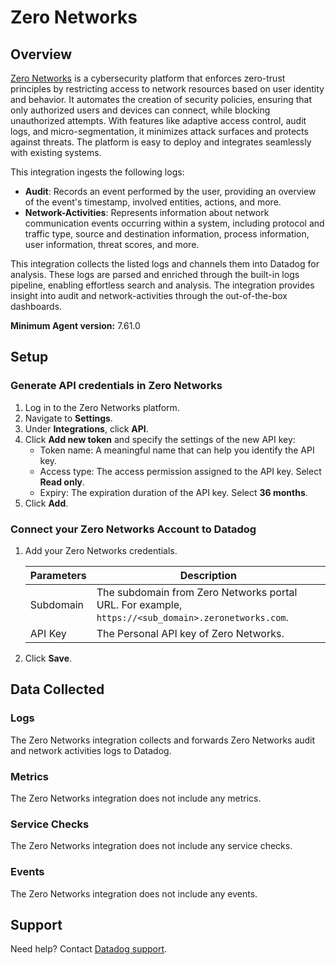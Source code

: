 # Zero Networks

## Overview

[Zero Networks][1] is a cybersecurity platform that enforces zero-trust principles by restricting access to network resources based on user identity and behavior. It automates the creation of security policies, ensuring that only authorized users and devices can connect, while blocking unauthorized attempts. With features like adaptive access control, audit logs, and micro-segmentation, it minimizes attack surfaces and protects against threats. The platform is easy to deploy and integrates seamlessly with existing systems.

This integration ingests the following logs:

- **Audit**: Records an event performed by the user, providing an overview of the event's timestamp, involved entities, actions, and more.
- **Network-Activities**: Represents information about network communication events occurring within a system, including protocol and traffic type, source and destination information, process information, user information, threat scores, and more.

This integration collects the listed logs and channels them into Datadog for analysis. These logs are parsed and enriched through the built-in logs pipeline, enabling effortless search and analysis. The integration provides insight into audit and network-activities through the out-of-the-box dashboards.

**Minimum Agent version:** 7.61.0

## Setup

### Generate API credentials in Zero Networks

1. Log in to the Zero Networks platform.
2. Navigate to **Settings**.
3. Under **Integrations**, click **API**.
4. Click **Add new token** and specify the settings of the new API key:
    - Token name: A meaningful name that can help you identify the API key.
    - Access type: The access permission assigned to the API key. Select **Read only**.
    - Expiry: The expiration duration of the API key. Select **36 months**.
5. Click **Add**.

### Connect your Zero Networks Account to Datadog

1. Add your Zero Networks credentials.

    | Parameters      | Description                                                  |
    | ----------------| ------------------------------------------------------------ |
    | Subdomain       | The subdomain from Zero Networks portal URL. For example, ```https://<sub_domain>.zeronetworks.com```.|
    | API Key         | The Personal API key of Zero Networks.                       |

2. Click **Save**.

## Data Collected

### Logs

The Zero Networks integration collects and forwards Zero Networks audit and network activities logs to Datadog.

### Metrics

The Zero Networks integration does not include any metrics.

### Service Checks

The Zero Networks integration does not include any service checks.

### Events

The Zero Networks integration does not include any events.

## Support

Need help? Contact [Datadog support][2].

[1]: https://zeronetworks.com/
[2]: https://docs.datadoghq.com/help/
